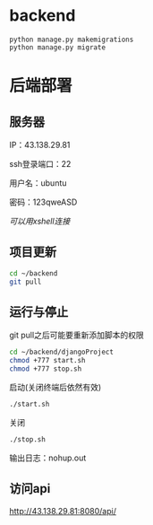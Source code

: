 # backend

```shell
python manage.py makemigrations 
python manage.py migrate 
```

# 后端部署

## 服务器

IP：43.138.29.81

ssh登录端口：22

用户名：ubuntu

密码：123qweASD

*可以用xshell连接*

## 项目更新

```bash
cd ~/backend
git pull
```

## 运行与停止

git pull之后可能要重新添加脚本的权限

```bash
cd ~/backend/djangoProject
chmod +777 start.sh
chmod +777 stop.sh
```

启动(关闭终端后依然有效)

```bash
./start.sh
```

关闭

```bash
./stop.sh
```

输出日志：nohup.out

## 访问api

http://43.138.29.81:8080/api/


